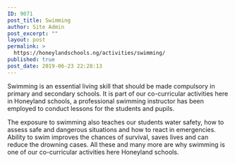 ```yaml
---
ID: 9071
post_title: Swimming
author: Site Admin
post_excerpt: ""
layout: post
permalink: >
  https://honeylandschools.ng/activities/swimming/
published: true
post_date: 2019-06-23 22:28:13
---
```

Swimming is an essential living skill that should be made compulsory in primary and secondary schools. It is part of our co-curricular activities here in Honeyland schools, a professional swimming instructor has been employed to conduct lessons for the students and pupils.

The exposure to swimming also teaches our students water safety, how to assess safe and dangerous situations and how to react in emergencies. Ability to swim improves the chances of survival, saves lives and can reduce the drowning cases. All these and many more are why swimming is one of our co-curricular activities here Honeyland schools.